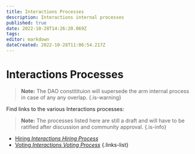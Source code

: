 ```yaml
---
title: Interactions Processes
description: Interactions internal processes
published: true
date: 2022-10-28T14:26:20.069Z
tags: 
editor: markdown
dateCreated: 2022-10-28T11:06:54.217Z
---
```


# Interactions Processes
> 
> **Note:** The DAO constitituion will supersede the arm internal process in case of any any overlap.
{.is-warning}


Find links to the various Interactions processes:

> **Note:** The processes listed here are still a draft and will have to be ratified after discussion and community approval. 
{.is-info}

- [Hiring *Interactions Hiring Process*](/en/interactions/int-hiring)
- [Voting *Interactions Voting Process*](/en/interactions/int-voting)
{.links-list}

